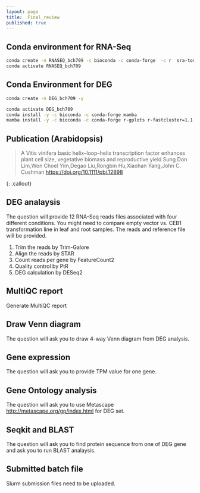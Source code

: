 ```yaml
---
layout: page
title: 	Final_review
published: true
---
```



## Conda environment for RNA-Seq
```bash
conda create -n RNASEQ_bch709 -c bioconda -c conda-forge  -c r  sra-tools minimap2 trinity star trim-galore gffread seqkit kraken2 samtools multiqc subread
conda activate RNASEQ_bch709
```
## Conda Environment for DEG
```bash
conda create -n DEG_bch709 -y

conda activate DEG_bch709
conda install -y -c bioconda -c conda-forge mamba
mamba install -y -c bioconda -c conda-forge r-gplots r-fastcluster=1.1.25  bioconductor-ctc  bioconductor-deseq2 bioconductor-qvalue  bioconductor-limma bioconductor-edger bioconductor-genomeinfodb bioconductor-deseq2 r-rcurl trinity bedtools intervene r-UpSetR r-corrplot r-Cairo
```

## Publication (Arabidopsis)
> 
>A Vitis vinifera basic helix–loop–helix transcription factor enhances plant cell size, vegetative biomass and reproductive yield Sung Don Lim,Won Choel Yim,Degao Liu,Rongbin Hu,Xiaohan Yang,John C. Cushman
>https://doi.org/10.1111/pbi.12898
> 
{: .callout}

## DEG analaysis
The question will provide 12 RNA-Seq reads files associated with four different conditions.
You might need to compare empty vector vs. CEB1 transformation line in leaf and root samples.
The reads and reference file will be provided.

1. Trim the reads by Trim-Galore
2. Align the reads by STAR
3. Count reads per gene by FeatureCount2
4. Quality control by PtR
5. DEG calculation by DESeq2

## MultiQC report
Generate MultiQC report

## Draw Venn diagram
The question will ask you to draw 4-way Venn diagram from DEG analysis.

## Gene expression 
The question will ask you to provide TPM value for one gene.

## Gene Ontology analysis
The question will ask you to use Metascape http://metascape.org/gp/index.html for DEG set.

## Seqkit and BLAST
The question will ask you to find protein sequence from one of DEG gene and ask you to run BLAST analaysis.

## Submitted batch file
Slurm submission files need to be uploaded.